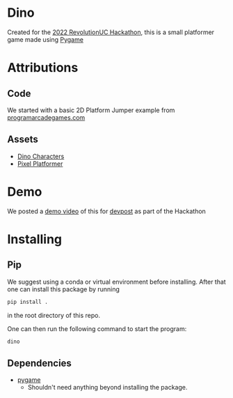 # Dino
Created for the [2022 RevolutionUC Hackathon](https://revolutionuc.com/), this is a small platformer game made using [Pygame](https://www.pygame.org/)

# Attributions
## Code
We started with a basic 2D Platform Jumper example from [programarcadegames.com](https://demching.itch.io/dino-family)

## Assets
+ [Dino Characters](https://arks.itch.io/dino-characters)
+ [Pixel Platformer](https://kenney-assets.itch.io/pixel-platformer)

# Demo
We posted a [demo video](https://youtu.be/MLxx63Jur7M) of this for 
[devpost](https://devpost.com/software/dino-hl3tig) as part of the Hackathon

# Installing
## Pip
We suggest using a conda or virtual environment before installing.
After that one can install this package by running
```bash
pip install .
```
in the root directory of this repo.

One can then run the following command to start the program:
```bash
dino
```

## Dependencies
+ [pygame](https://www.pygame.org/wiki/GettingStarted)
  + Shouldn't need anything beyond installing the package.
